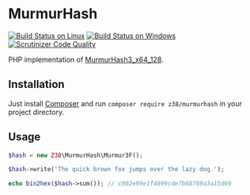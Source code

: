 # MurmurHash

[![Build Status on Linux](https://travis-ci.org/z38/murmurhash.png?branch=master)](https://travis-ci.org/z38/murmurhash)
[![Build Status on Windows](https://ci.appveyor.com/api/projects/status/kot2i681d83irp2w/branch/master?svg=true)](https://ci.appveyor.com/project/z38/murmurhash)
[![Scrutinizer Code Quality](https://scrutinizer-ci.com/g/z38/murmurhash/badges/quality-score.png?b=master)](https://scrutinizer-ci.com/g/z38/murmurhash/?branch=master)

PHP implementation of [MurmurHash3_x64_128](https://github.com/aappleby/smhasher/wiki/MurmurHash3).


## Installation

Just install [Composer](http://getcomposer.org) and run `composer require z38/murmurhash` in your project directory.


## Usage

```php
$hash = new Z38\MurmurHash\Murmur3F();

$hash->write('The quick brown fox jumps over the lazy dog.');

echo bin2hex($hash->sum()); // c902e99e1f4899cde7b68789a3a15d69
```

